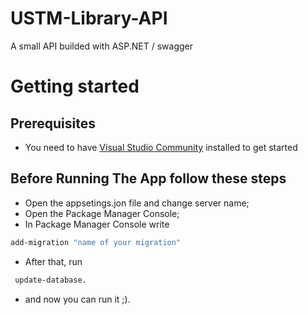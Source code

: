 # USTM-Library-API

A small API builded with ASP.NET / swagger

# Getting started

## Prerequisites
- You need to have <a href="https://visualstudio.microsoft.com/vs/community/">Visual Studio Community<a/> installed to get started

## Before Running The App follow these steps

- Open the appsetings.jon file and change server name;
- Open the Package Manager Console;
- In Package Manager Console write
``` bash 
add-migration "name of your migration"
```

- After that, run

``` bash 
 update-database.
```
- and now you can run it ;).
  

